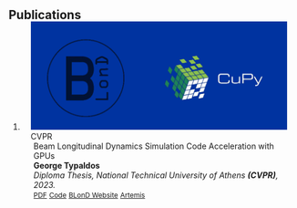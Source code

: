 <h2 id="publications" style="margin: 2px 0px -15px;">Publications</h2>

<div class="publications">
<ol class="bibliography">

<li>
<div class="pub-row">

  <div class="col-sm-3 abbr" style="position: relative;padding-right: 15px;padding-left: 15px;">
    <img src="assets/images/thesis_temp.png" class="teaser img-fluid z-depth-1">
    <abbr class="badge">CVPR</abbr>
  </div>

  <div class="col-sm-9" style="position: relative;padding-right: 15px;padding-left: 20px;">
    <div class="title">Beam Longitudinal Dynamics Simulation Code Acceleration with GPUs</a></div>
    <div class="author"><strong>George Typaldos</strong></div>
    <div class="periodical"><em>Diploma Thesis, National Technical University of Athens <strong>(CVPR)</strong>, 2023.</em></div>
    <div class="links">
      <a href="http://artemis.cslab.ece.ntua.gr:8080/jspui/bitstream/123456789/18667/1/GTypaldos_Thesis.pdf" class="btn btn-sm z-depth-0" role="button" target="_blank" style="font-size:12px;">PDF</a>
      <a href="https://github.com/Giotyp/BLonD-1" class="btn btn-sm z-depth-0" role="button" target="_blank" style="font-size:12px;">Code</a>
      <a href="https://blond.web.cern.ch/" class="btn btn-sm z-depth-0" role="button" target="_blank" style="font-size:12px;">BLonD Website</a>
      <a href="http://artemis.cslab.ece.ntua.gr:8080/jspui/handle/123456789/18667" class="btn btn-sm z-depth-0" role="button" target="_blank" style="font-size:12px;">Artemis</a>
    </div>
  </div>
</div>
</li>
  
<br>

</ol>
</div>